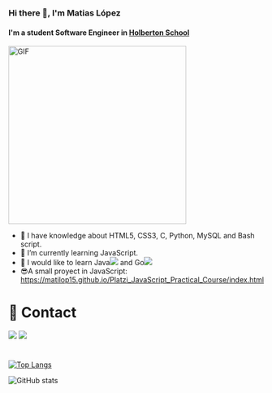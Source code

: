 ### Hi there 👋, I'm Matias López
#### I'm a student Software Engineer in [Holberton School](https://www.holbertonschool.com/)
<img align='center' alt="GIF" src="https://github.com/abhisheknaiidu/abhisheknaiidu/blob/master/code.gif?raw=true" width="350" />

- 🌴 I have knowledge about HTML5, CSS3, C, Python, MySQL and Bash script. 
- 🌱 I’m currently learning JavaScript.
- 🌿 I would like to learn Java<img src="https://img.icons8.com/color/20/000000/java-coffee-cup-logo--v1.png"/> and Go<img src="https://img.icons8.com/color/20/000000/golang.png"/>
- 😎A small proyect in JavaScript: 
  https://matilop15.github.io/Platzi_JavaScript_Practical_Course/index.html

# 📩 Contact

[<img src="https://img.icons8.com/color/50/000000/linkedin.png"/>](https://www.linkedin.com/in/matiaas-lópez/)  [<img src="https://img.icons8.com/color/48/000000/instagram-new--v2.png"/>](https://www.instagram.com/matilop15/)  
# 
[![Top Langs](https://github-readme-stats.vercel.app/api/top-langs/?username=matilop15)](https://github.com/anuraghazra/github-readme-stats)

![GitHub stats](https://github-readme-stats.vercel.app/api?username=matilop15&show_icons=true) 
